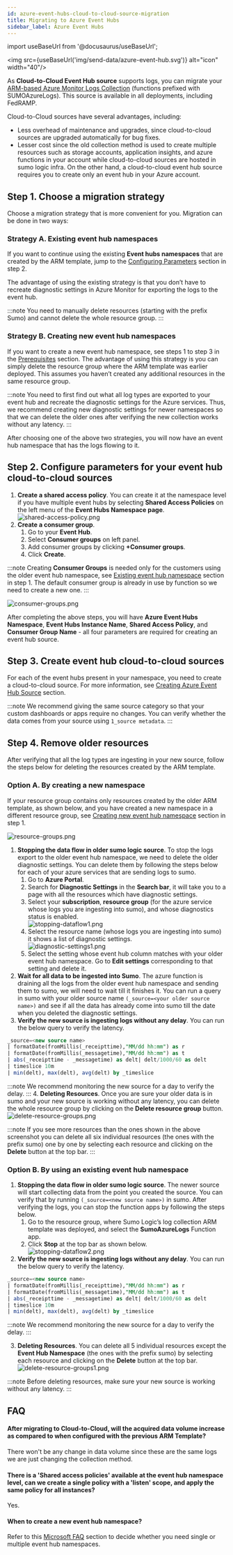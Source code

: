 ```yaml
---
id: azure-event-hubs-cloud-to-cloud-source-migration
title: Migrating to Azure Event Hubs
sidebar_label: Azure Event Hubs
---
```


import useBaseUrl from '@docusaurus/useBaseUrl';

<img src={useBaseUrl('img/send-data/azure-event-hub.svg')} alt="icon" width="40"/>

As **Cloud-to-Cloud Event Hub source** supports logs, you can migrate your [ARM-based Azure Monitor Logs Collection](/docs/send-data/collect-from-other-data-sources/azure-monitoring/collect-logs-azure-monitor) (functions prefixed with SUMOAzureLogs). This source is available in all deployments, including FedRAMP.

Cloud-to-Cloud sources have several advantages, including:
* Less overhead of maintenance and upgrades, since cloud-to-cloud sources are upgraded automatically for bug fixes.
* Lesser cost since the old collection method is used to create multiple resources such as storage accounts, application insights, and azure functions in your account while cloud-to-cloud sources are hosted in sumo logic infra. On the other hand, a cloud-to-cloud event hub source requires you to create only an event hub in your Azure account.

## Step 1. Choose a migration strategy

Choose a migration strategy that is more convenient for you. Migration can be done in two ways:

### Strategy A. Existing event hub namespaces

If you want to continue using the existing **Event hubs namespaces** that are created by the ARM template, jump to the [Configuring Parameters](#step-2-configure-parameters-for-your-event-hub-cloud-to-cloud-sources) section in step 2.

The advantage of using the existing strategy is that you don’t have to recreate diagnostic settings in Azure Monitor for exporting the logs to the event hub.

:::note
You need to manually delete resources (starting with the prefix Sumo) and cannot delete the whole resource group.
:::

### Strategy B. Creating new event hub namespaces

If you want to create a new event hub namespace, see steps 1 to step 3 in the [Prerequisites](/docs/send-data/hosted-collectors/cloud-to-cloud-integration-framework/azure-event-hubs-source/#prerequisites) section. The advantage of using this strategy is you can simply delete the resource group where the ARM template was earlier deployed. This assumes you haven’t created any additional resources in the same resource group.

:::note
You need to first find out what all log types are exported to your event hub and recreate the diagnostic settings for the Azure services. Thus, we recommend creating new diagnostic settings for newer namespaces so that we can delete the older ones after verifying the new collection works without any latency.
:::

After choosing one of the above two strategies, you will now have an event hub namespace that has the logs flowing to it.

## Step 2. Configure parameters for your event hub cloud-to-cloud sources

1. **Create a shared access policy**. You can create it at the namespace level if you have multiple event hubs by selecting **Shared Access Policies** on the left menu of the **Event Hubs Namespace page**.<br/> ![shared-access-policy.png](/img/send-data/shared-access-policy.png)
2. **Create a consumer group**.
   1. Go to your **Event Hub**.
   2. Select **Consumer groups** on left panel.
   3. Add consumer groups by clicking **+Consumer groups**.
   4. Click **Create**.

:::note
Creating **Consumer Groups** is needed only for the customers using the older event hub namespace, see [Existing event hub namespace](#strategy-1-existing-event-hub-namespaces) section in step 1. The default consumer group is already in use by function so we need to create a new one.
:::

![consumer-groups.png](/img/send-data/consumer-groups.png)

After completing the above steps, you will have **Azure Event Hubs Namespace**, **Event Hubs Instance Name**, **Shared Access Policy**, and **Consumer Group Name** - all four parameters are required for creating an event hub source.

## Step 3. Create event hub cloud-to-cloud sources

For each of the event hubs present in your namespace, you need to create a cloud-to-cloud source. For more information, see [Creating Azure Event Hub Source](/docs/send-data/hosted-collectors/cloud-to-cloud-integration-framework/azure-event-hubs-source/#create-an-azure-event-hubssource) section.

:::note
We recommend giving the same source category so that your custom dashboards or apps require no changes. You can verify whether the data comes from your source using `1_source metadata`.
:::

## Step 4. Remove older resources

After verifying that all the log types are ingesting in your new source, follow the steps below for deleting the resources created by the ARM template.

### Option A. By creating a new namespace

If your resource group contains only resources created by the older ARM template, as shown below, and you have created a new namespace in a different resource group, see [Creating new event hub namespace](#strategy-2-creating-new-event-hub-namespaces) section in step 1.

 ![resource-groups.png](/img/send-data/resource-groups.png)

1. **Stopping the data flow in older sumo logic source**. To stop the logs export to the older event hub namespace, we need to delete the older diagnostic settings. You can delete them by following the steps below for each of your azure services that are sending logs to sumo.
   1. Go to **Azure Portal**.
   2. Search for **Diagnostic Settings** in the **Search bar**, it will take you to a page with all the resources which have diagnostic settings.
   3. Select your **subscription**, **resource group** (for the azure service whose logs you are ingesting into sumo), and whose diagnostics status is enabled.<br/> ![stopping-dataflow1.png](/img/send-data/stopping-dataflow1.png)
   4. Select the resource name (whose logs you are ingesting into sumo) it shows a list of diagnostic settings.<br/> ![diagnostic-settings1.png](/img/send-data/diagnostic-settings1.png)  
   5. Select the setting whose event hub column matches with your older event hub namespace. Go to **Edit settings** corresponding to that setting and delete it.
 2. **Wait for all data to be ingested into Sumo**. The azure function is draining all the logs from the older event hub namespace and sending them to sumo, we will need to wait till it finishes it. You can run a query in sumo with your older source name `(_source=<your older source name>)` and see if all the data has already come into sumo till the date when you deleted the diagnostic settings.
 3. **Verify the new source is ingesting logs without any delay**. You can run the below query to verify the latency.
  ```sql
  _source=<new source name>
 | formatDate(fromMillis(_receipttime),"MM/dd hh:mm") as r
 | formatDate(fromMillis(_messagetime),"MM/dd hh:mm") as t
 | abs(_receipttime - _messagetime) as delt| delt/1000/60 as delt
 | timeslice 10m
 | min(delt), max(delt), avg(delt) by _timeslice
 ```
 :::note
 We recommend monitoring the new source for a day to verify the delay.
 :::
 4. **Deleting Resources**. Once you are sure your older data is in sumo and your new source is working without any latency, you can delete the whole resource group by clicking on the **Delete resource group** button.<br/> ![delete-resource-groups.png](/img/send-data/delete-resource-groups.png)

 :::note
 If you see more resources than the ones shown in the above screenshot you can delete all six individual resources (the ones with the prefix sumo) one by one by selecting each resource and clicking on the **Delete** button at the top bar.
 :::


### Option B. By using an existing event hub namespace

 1. **Stopping the data flow in older sumo logic source**. The newer source will start collecting data from the point you created the source. You can verify that by running `(_source=<new source name>)` in sumo. After verifying the logs, you can stop the function apps by following the steps below.
    1. Go to the resource group, where Sumo Logic’s log collection ARM template was deployed, and select the **SumoAzureLogs** Function app.
    2. Click **Stop** at the top bar as shown below.<br/> ![stopping-dataflow2.png](/img/send-data/stopping-dataflow2.png)
 2. **Verify the new source is ingesting logs without any delay**. You can run the below query to verify the latency.
  ```sql
  _source=<new source name>
  | formatDate(fromMillis(_receipttime),"MM/dd hh:mm") as r
  | formatDate(fromMillis(_messagetime),"MM/dd hh:mm") as t
  | abs(_receipttime - _messagetime) as delt| delt/1000/60 as delt
  | timeslice 10m
  | min(delt), max(delt), avg(delt) by _timeslice
  ```

 :::note
 We recommend monitoring the new source for a day to verify the delay.
 :::

 3. **Deleting Resources**. You can delete all 5 individual resources except the **Event Hub Namespace** (the ones with the prefix sumo) by selecting each resource and clicking on the **Delete** button at the top bar.<br/> ![delete-resource-groups1.png](/img/send-data/delete-resource-groups1.png)

 :::note
 Before deleting resources, make sure your new source is working without any latency.
 :::


## FAQ

#### After migrating to Cloud-to-Cloud, will the acquired data volume increase as compared to when configured with the previous ARM Template?

There won't be any change in data volume since these are the same logs we are just changing the collection method.

#### There is a 'Shared access policies' available at the event hub namespace level, can we create a single policy with a 'listen' scope, and apply the same policy for all instances?

Yes.

#### When to create a new event hub namespace?

Refer to this [Microsoft FAQ](https://learn.microsoft.com/en-us/azure/event-hubs/event-hubs-faq#when-do-i-create-a-new-namespace-vs--use-an-existing-namespace-docs) section to decide whether you need single or multiple event hub namespaces.
